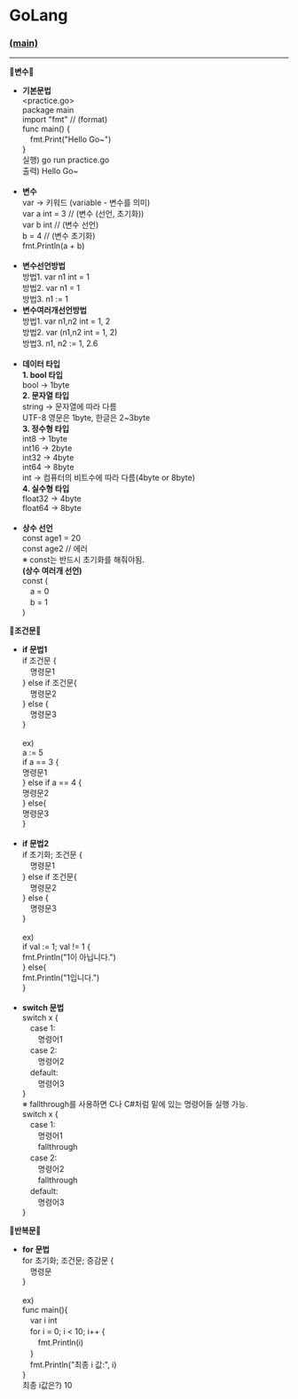 # GoLang
### [(main)](/readme.md) 
* * *
:large_blue_diamond:**변수**:large_blue_diamond:<br>
- **기본문법**<br>
<practice.go><br>
package main<br>
import "fmt" // (format)<br>
func main() {<br>
　fmt.Print("Hello Go~")<br>
}<br>
실행) go run practice.go<br>
출력) Hello Go~<br><br>
- **변수**<br>
var -> 키워드 (variable - 변수를 의미)<br>
var a int = 3 // (변수 (선언, 초기화))<br>
var b int // (변수 선언)<br>
b = 4 // (변수 초기화)<br>
fmt.Println(a + b)<br><br>
- **변수선언방법**<br>
방법1. var n1 int = 1<br>
방법2. var n1 = 1<br>
방법3. n1 := 1<br>
- **변수여러개선언방법**<br>
방법1. var n1,n2 int = 1, 2<br>
방법2. var (n1,n2 int = 1, 2)<br>
방법3. n1, n2 := 1, 2.6<br><br>
- **데이터 타입**<br>
**1. bool 타입**<br>
bool -> 1byte<br>
**2. 문자열 타입**<br>
string -> 문자열에 따라 다름<br>
UTF-8 영문은 1byte, 한글은 2~3byte<br>
**3. 정수형 타입**<br>
int8 -> 1byte<br>
int16 -> 2byte<br>
int32 -> 4byte<br>
int64 -> 8byte<br>
int -> 컴퓨터의 비트수에 따라 다름(4byte or 8byte)<br>
**4. 실수형 타입**<br>
float32 -> 4byte<br>
float64 -> 8byte<br><br>
- **상수 선언**<br>
const age1 = 20<br>
const age2 // 에러<br>
※ const는 반드시 초기화를 해줘야됨.<br>
**(상수 여러개 선언)**<br>
const (<br>
　a = 0<br>
　b = 1<br>
)<br>

:large_blue_diamond:**조건문**:large_blue_diamond:<br>
- **if 문법1**<br>
if 조건문 {<br>
　명령문1<br>
} else if 조건문{<br>
　명령문2<br>
} else {<br>
　명령문3<br>
}<br><br>
ex)<br>
a := 5<br>
if a == 3 {<br>
    명령문1<br>
} else if a == 4 {<br>
    명령문2<br>
} else{<br>
    명령문3<br>
}<br><br>
- **if 문법2**<br>
if 초기화; 조건문 {<br>
　명령문1<br>
} else if 조건문{<br>
　명령문2<br>
} else {<br>
　명령문3<br>
}<br><br>
ex)<br>
if val := 1; val != 1 {<br>
    fmt.Println("1이 아닙니다.")<br>
} else{<br>
    fmt.Println("1입니다.")<br>
}<br><br>
- **switch 문법**<br>
switch x {<br>
　case 1:<br>
　　명령어1 <br>
　case 2:<br>
　　명령어2 <br>
　default:<br>
　　명령어3 <br>
}<br>
※ fallthrough를 사용하면 C나 C#처럼 밑에 있는 명령어들 실행 가능.<br>
switch x {<br>
　case 1:<br>
　　명령어1 <br>
　　fallthrough<br>
　case 2:<br>
　　명령어2 <br>
　　fallthrough<br>
　default:<br>
　　명령어3 <br>
}<br>

:large_blue_diamond:**반복문**:large_blue_diamond:<br>
- **for 문법**<br>
for 초기화; 조건문; 증감문 {<br>
　명령문<br>
}<br><br>
ex)<br>
func main(){<br>
　var i int<br>
　for i = 0; i < 10; i++ {<br>
　　fmt.Println(i)<br>
　}<br>
　fmt.Println("최종 i 값:", i)<br>
}<br>
최종 i값은?) 10<br><br>